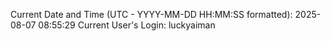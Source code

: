 Current Date and Time (UTC - YYYY-MM-DD HH:MM:SS formatted): 2025-08-07 08:55:29
Current User's Login: luckyaiman
